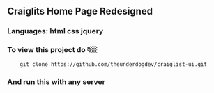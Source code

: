## Craiglits Home Page Redesigned

### Languages: html css jquery

### To view this project do 👇🏼

```
    git clone https://github.com/theunderdogdev/craiglist-ui.git
```

### And run this with any server

